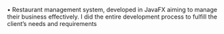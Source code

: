 •	Restaurant management system, developed in JavaFX aiming to manage their business effectively. I did the entire development process to fulfill the client’s needs and requirements
